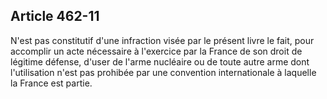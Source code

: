 Article 462-11
----
N'est pas constitutif d'une infraction visée par le présent livre le fait, pour
accomplir un acte nécessaire à l'exercice par la France de son droit de légitime
défense, d'user de l'arme nucléaire ou de toute autre arme dont l'utilisation
n'est pas prohibée par une convention internationale à laquelle la France est
partie.

